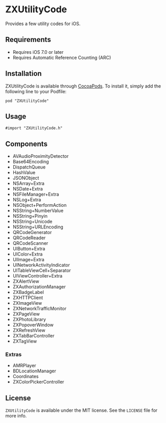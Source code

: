 ZXUtilityCode
===============
Provides a few utility codes for iOS.

## Requirements

* Requires iOS 7.0 or later
* Requires Automatic Reference Counting (ARC)

## Installation

ZXUtilityCode is available through [CocoaPods](https://cocoapods.org/pods/ZXUtilityCode). To install it, simply add the following line to your Podfile:

```
pod "ZXUtilityCode"
```

## Usage

```
#import "ZXUtilityCode.h"
```

## Components

* AVAudioProximityDetector
* Base64Encoding
* DispatchQueue
* HashValue
* JSONObject
* NSArray+Extra
* NSDate+Extra
* NSFileManager+Extra
* NSLog+Extra
* NSObject+PerformAction
* NSString+NumberValue
* NSString+Pinyin
* NSString+Unicode
* NSString+URLEncoding
* QRCodeGenerator
* QRCodeReader
* QRCodeScanner
* UIButton+Extra
* UIColor+Extra
* UIImage+Extra
* UINetworkActivityIndicator
* UITableViewCell+Separator
* UIViewController+Extra
* ZXAlertView
* ZXAuthorizationManager
* ZXBadgeLabel
* ZXHTTPClient
* ZXImageView
* ZXNetworkTrafficMonitor
* ZXPageView
* ZXPhotoLibrary
* ZXPopoverWindow
* ZXRefreshView
* ZXTabBarController
* ZXTagView

### Extras

* AMRPlayer
* BDLocationManager
* Coordinates
* ZXColorPickerController

## License

`ZXUtilityCode` is available under the MIT license. See the `LICENSE` file for more info.
